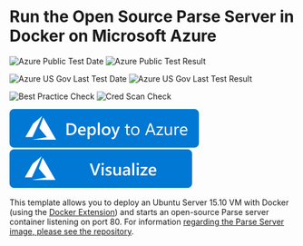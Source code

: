 # Run the Open Source Parse Server in Docker on Microsoft Azure

![Azure Public Test Date](https://azurequickstartsservice.blob.core.windows.net/badges/docker-parse/PublicLastTestDate.svg)
![Azure Public Test Result](https://azurequickstartsservice.blob.core.windows.net/badges/docker-parse/PublicDeployment.svg)

![Azure US Gov Last Test Date](https://azurequickstartsservice.blob.core.windows.net/badges/docker-parse/FairfaxLastTestDate.svg)
![Azure US Gov Last Test Result](https://azurequickstartsservice.blob.core.windows.net/badges/docker-parse/FairfaxDeployment.svg)

![Best Practice Check](https://azurequickstartsservice.blob.core.windows.net/badges/docker-parse/BestPracticeResult.svg)
![Cred Scan Check](https://azurequickstartsservice.blob.core.windows.net/badges/docker-parse/CredScanResult.svg)

[![Deploy To Azure](https://raw.githubusercontent.com/Azure/azure-quickstart-templates/master/1-CONTRIBUTION-GUIDE/images/deploytoazure.svg?sanitize=true)](https://portal.azure.com/#create/Microsoft.Template/uri/https%3A%2F%2Fraw.githubusercontent.com%2FAzure%2Fazure-quickstart-templates%2Fmaster%2Fdocker-parse%2Fazuredeploy.json)
[![Visualize](https://raw.githubusercontent.com/Azure/azure-quickstart-templates/master/1-CONTRIBUTION-GUIDE/images/visualizebutton.svg?sanitize=true)](http://armviz.io/#/?load=https%3A%2F%2Fraw.githubusercontent.com%2FAzure%2Fazure-quickstart-templates%2Fmaster%2Fdocker-parse%2Fazuredeploy.json)

This template allows you to deploy an Ubuntu Server 15.10 VM with Docker (using
the [Docker Extension](https://github.com/Azure/azure-docker-extension)) and
starts an open-source Parse server container listening on port 80. For
information
[regarding the Parse Server image, please see the repository](https://github.com/felixrieseberg/parse-docker).
